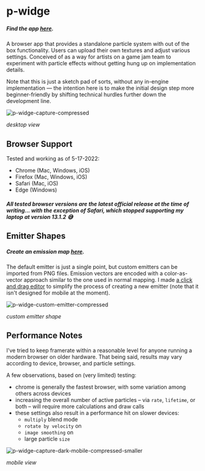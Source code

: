 # p-widge

##### Find the app [here](https://georgelee.space/p-widge/build).

A browser app that provides a standalone particle system with out of the box functionality. Users can upload their own textures and adjust various settings. Conceived of as a way for artists on a game jam team to experiment with particle effects without getting hung up on implementation details.

Note that this is just a sketch pad of sorts, without any in-engine implementation — the intention here is to make the initial design step more beginner-friendly by shifting technical hurdles further down the development line.

![p-widge-capture-compressed](https://user-images.githubusercontent.com/62530485/168943659-f6b1b4af-eeda-4458-af29-904f153f8974.gif)

*desktop view*

## Browser Support

Tested and working as of 5-17-2022:
- Chrome (Mac, Windows, iOS)
- Firefox (Mac, Windows, iOS)
- Safari (Mac, iOS)
- Edge (Windows)


##### *All tested browser versions are the latest official release at the time of writing... with the exception of Safari, which stopped supporting my laptop at version 13.1.2 :sweat_smile:*

## Emitter Shapes

##### Create an emission map [here](https://georgelee.space/build).

The default emitter is just a single point, but custom emitters can be imported from PNG files. Emission vectors are encoded with a color-as-vector approach similar to the one used in normal mapping. I made [a click and drag editor](https://github.com/georgeolee/map-e) to simplify the process of creating a new emitter (note that it isn't designed for mobile at the moment).

![p-widge-custom-emitter-compressed](https://user-images.githubusercontent.com/62530485/169181292-1743aaa6-82e4-49ed-bdde-8cc610d56347.gif)

*custom emitter shape*

## Performance Notes

I've tried to keep framerate within a reasonable level for anyone running a modern browser on older hardware. That being said, results may vary according to device, browser, and particle settings.

A few observations, based on (very limited) testing:

- chrome is generally the fastest browser, with some variation among others across devices
- increasing the overall number of active particles – via `rate`, `lifetime`, or both – will require more calculations and draw calls
- these settings also result in a performance hit on slower devices:
  - `multiply` blend mode
  - `rotate by velocity` on
  - `image smoothing` on
  - large particle `size`

![p-widge-capture-dark-mobile-compressed-smaller](https://user-images.githubusercontent.com/62530485/168944265-d707212c-e5d0-4d3e-976e-1b87e8cc0ba9.gif)

*mobile view*

